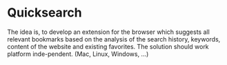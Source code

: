 ﻿# Quicksearch
 
 The idea is, to develop an extension for the browser which suggests all relevant bookmarks based on the analysis of the search history, keywords, content of the website and existing favorites. The solution should work platform inde-pendent. (Mac, Linux, Windows, …)
